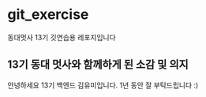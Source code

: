 # git_exercise
동대멋사 13기 깃연습용 레포지입니다

## 13기 동대 멋사와 함께하게 된 소감 및 의지
안녕하세요 13기 백엔드 김유미입니다. 1년 동안 잘 부탁드립니다 :)
